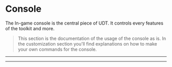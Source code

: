 # Console

The In-game console is the central piece of UDT. It controls every features of the toolkit and more.

> This section is the documentation of the usage of the console as is. In the customization section you'll find explanations on how to make your own commands for the console.
___
___
